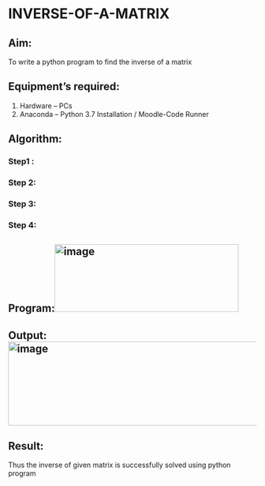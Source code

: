 # INVERSE-OF-A-MATRIX
## Aim:
To write a python program to find the inverse of a matrix
## Equipment’s required:
1. 	Hardware – PCs
2. 	Anaconda – Python 3.7 Installation / Moodle-Code Runner
## Algorithm:
### Step1 : 
### Step 2: 
### Step 3: 
### Step 4: 

## Program:<img width="373" height="137" alt="image" src="https://github.com/user-attachments/assets/7c9222e6-d765-4f54-b609-bacfdba603db" />

## Output:<img width="850" height="170" alt="image" src="https://github.com/user-attachments/assets/5a4095a4-0ae0-42d0-9850-c6cccd4dffe2" />

## Result:
Thus the inverse of given matrix is successfully solved using python program

